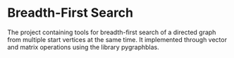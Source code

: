 # Breadth-First Search
The project containing tools for breadth-first search of a directed graph from multiple start vertices at the same time. It implemented through vector and matrix operations using the library pygraphblas.
